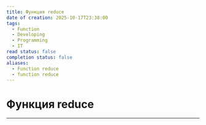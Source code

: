 ```yaml
---
title: Функция reduce
date of creation: 2025-10-17T23:38:00
tags:
  - Function
  - Developing
  - Programming
  - IT
read status: false
completion status: false
aliases:
  - Function reduce
  - function reduce
---
```

# Функция reduce
---
